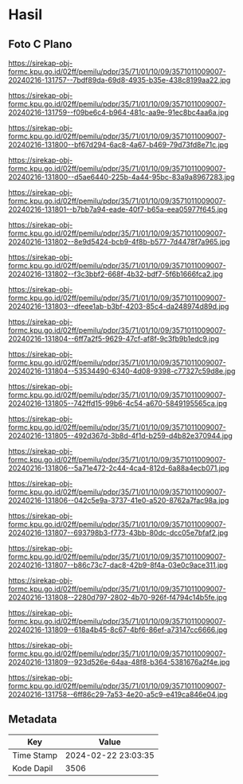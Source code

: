 # Hasil

## Foto C Plano

https://sirekap-obj-formc.kpu.go.id/02ff/pemilu/pdpr/35/71/01/10/09/3571011009007-20240216-131757--7bdf89da-69d8-4935-b35e-438c8199aa22.jpg

https://sirekap-obj-formc.kpu.go.id/02ff/pemilu/pdpr/35/71/01/10/09/3571011009007-20240216-131759--f09be6c4-b964-481c-aa9e-91ec8bc4aa6a.jpg

https://sirekap-obj-formc.kpu.go.id/02ff/pemilu/pdpr/35/71/01/10/09/3571011009007-20240216-131800--bf67d294-6ac8-4a67-b469-79d73fd8e71c.jpg

https://sirekap-obj-formc.kpu.go.id/02ff/pemilu/pdpr/35/71/01/10/09/3571011009007-20240216-131800--d5ae6440-225b-4a44-95bc-83a9a8967283.jpg

https://sirekap-obj-formc.kpu.go.id/02ff/pemilu/pdpr/35/71/01/10/09/3571011009007-20240216-131801--b7bb7a94-eade-40f7-b65a-eea05977f645.jpg

https://sirekap-obj-formc.kpu.go.id/02ff/pemilu/pdpr/35/71/01/10/09/3571011009007-20240216-131802--8e9d5424-bcb9-4f8b-b577-7d4478f7a965.jpg

https://sirekap-obj-formc.kpu.go.id/02ff/pemilu/pdpr/35/71/01/10/09/3571011009007-20240216-131802--f3c3bbf2-668f-4b32-bdf7-5f6b1666fca2.jpg

https://sirekap-obj-formc.kpu.go.id/02ff/pemilu/pdpr/35/71/01/10/09/3571011009007-20240216-131803--dfeee1ab-b3bf-4203-85c4-da248974d89d.jpg

https://sirekap-obj-formc.kpu.go.id/02ff/pemilu/pdpr/35/71/01/10/09/3571011009007-20240216-131804--6ff7a2f5-9629-47cf-af8f-9c3fb9b1edc9.jpg

https://sirekap-obj-formc.kpu.go.id/02ff/pemilu/pdpr/35/71/01/10/09/3571011009007-20240216-131804--53534490-6340-4d08-9398-c77327c59d8e.jpg

https://sirekap-obj-formc.kpu.go.id/02ff/pemilu/pdpr/35/71/01/10/09/3571011009007-20240216-131805--742ffd15-99b6-4c54-a670-5849195565ca.jpg

https://sirekap-obj-formc.kpu.go.id/02ff/pemilu/pdpr/35/71/01/10/09/3571011009007-20240216-131805--492d367d-3b8d-4f1d-b259-d4b82e370944.jpg

https://sirekap-obj-formc.kpu.go.id/02ff/pemilu/pdpr/35/71/01/10/09/3571011009007-20240216-131806--5a71e472-2c44-4ca4-812d-6a88a4ecb071.jpg

https://sirekap-obj-formc.kpu.go.id/02ff/pemilu/pdpr/35/71/01/10/09/3571011009007-20240216-131806--042c5e9a-3737-41e0-a520-8762a7fac98a.jpg

https://sirekap-obj-formc.kpu.go.id/02ff/pemilu/pdpr/35/71/01/10/09/3571011009007-20240216-131807--693798b3-f773-43bb-80dc-dcc05e7bfaf2.jpg

https://sirekap-obj-formc.kpu.go.id/02ff/pemilu/pdpr/35/71/01/10/09/3571011009007-20240216-131807--b86c73c7-dac8-42b9-8f4a-03e0c9ace311.jpg

https://sirekap-obj-formc.kpu.go.id/02ff/pemilu/pdpr/35/71/01/10/09/3571011009007-20240216-131808--2280d797-2802-4b70-926f-f4794c14b5fe.jpg

https://sirekap-obj-formc.kpu.go.id/02ff/pemilu/pdpr/35/71/01/10/09/3571011009007-20240216-131809--618a4b45-8c67-4bf6-86ef-a73147cc6666.jpg

https://sirekap-obj-formc.kpu.go.id/02ff/pemilu/pdpr/35/71/01/10/09/3571011009007-20240216-131809--923d526e-64aa-48f8-b364-5381676a2f4e.jpg

https://sirekap-obj-formc.kpu.go.id/02ff/pemilu/pdpr/35/71/01/10/09/3571011009007-20240216-131758--6ff86c29-7a53-4e20-a5c9-e419ca846e04.jpg


## Metadata

| Key        | Value               |
| ---------- | ------------------- |
| Time Stamp | 2024-02-22 23:03:35 |
| Kode Dapil | 3506                |



